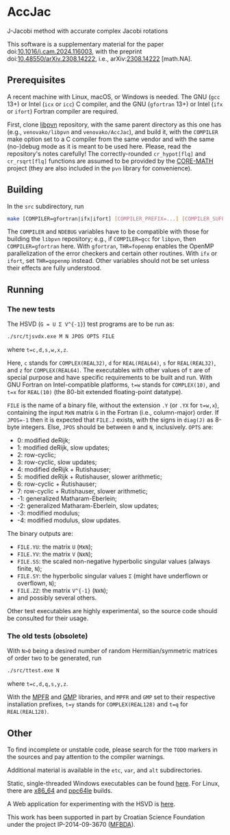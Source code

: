 # AccJac
J-Jacobi method with accurate complex Jacobi rotations

This software is a supplementary material for the paper
doi:[10.1016/j.cam.2024.116003](https://doi.org/10.1016/j.cam.2024.116003 "Accurate complex Jacobi rotations"),
with the preprint
doi:[10.48550/arXiv.2308.14222](https://doi.org/10.48550/arXiv.2308.14222 "Accurate complex Jacobi rotations"),
i.e., arXiv:[2308.14222](https://arxiv.org/abs/2308.14222 "Accurate complex Jacobi rotations") \[math.NA\].

## Prerequisites

A recent machine with Linux, macOS, or Windows is needed.
The GNU (`gcc` 13+) or Intel (`icx` or `icc`) C compiler, and the GNU (`gfortran` 13+) or Intel (`ifx` or `ifort`) Fortran compiler are required.

First, clone [libpvn](https://github.com/venovako/libpvn) repository, with the same parent directory as this one has (e.g., `venovako/libpvn` and `venovako/AccJac`), and build it, with the `COMPILER` make option set to a C compiler from the same vendor and with the same (no-)debug mode as it is meant to be used here.
Please, read the repository's notes carefully!
The correctly-rounded `cr_hypot[flq]` and `cr_rsqrt[flq]` functions are assumed to be provided by the [CORE-MATH](https://core-math.gitlabpages.inria.fr) project (they are also included in the `pvn` library for convenience).

## Building

In the `src` subdirectory, run
```bash
make [COMPILER=gfortran|ifx|ifort] [COMPILER_PREFIX=...] [COMPILER_SUFFIX=...] [MARCH=...] [ABI=lp64|ilp64] [NDEBUG=g|0|1|2|3|...] [CUTOFF=0.8] [THR=frecursive|fopenmp] [LAPACK=...] [LIB64=lib|lib64] [GMP=...] [MPFR=...] [PROFILE=...] [ANIMATE=ppe] [STATIC=...] [all|help|clean]
```

The `COMPILER` and `NDEBUG` variables have to be compatible with those for building the `libpvn` repository; e.g., if `COMPILER=gcc` for `libpvn`, then `COMPILER=gfortran` here.
With `gfortran`, `THR=fopenmp` enables the OpenMP parallelization of the error checkers and certain other routines.
With `ifx` or `ifort`, set `THR=qopenmp` instead.
Other variables should not be set unless their effects are fully understood.

## Running

### The new tests

The HSVD (`G = U Σ V^{-1}`) test programs are to be run as:
```bash
./src/tjsvdx.exe M N JPOS OPTS FILE
```
where `t=c,d,s,w,x,z`.

Here, `c` stands for `COMPLEX(REAL32)`, `d` for `REAL(REAL64)`, `s` for `REAL(REAL32)`, and `z` for `COMPLEX(REAL64)`.
The executables with other values of `t` are of special purpose and have specific requirements to be built and run.
With GNU Fortran on Intel-compatible platforms, `t=w` stands for `COMPLEX(10)`, and `t=x` for `REAL(10)` (the 80-bit extended floating-point datatype).

`FILE` is the name of a binary file, without the extension `.Y` (or `.YX` for `t=w,x`), containing the input `M`x`N` matrix `G` in the Fortran (i.e., column-major) order.
If `JPOS=-1` then it is expected that `FILE.J` exists, with the signs in `diag(J)` as 8-byte integers.
Else, `JPOS` should be between `0` and `N`, inclusively.
`OPTS` are:
* 0: modified deRijk;
* 1: modified deRijk, slow updates;
* 2: row-cyclic;
* 3: row-cyclic, slow updates;
* 4: modified deRijk + Rutishauser;
* 5: modified deRijk + Rutishauser, slower arithmetic;
* 6: row-cyclic + Rutishauser;
* 7: row-cyclic + Rutishauser, slower arithmetic;
* -1: generalized Matharam-Eberlein;
* -2: generalized Matharam-Eberlein, slow updates;
* -3: modified modulus;
* -4: modified modulus, slow updates.

The binary outputs are:
* `FILE.YU`: the matrix `U` (`M`x`N`);
* `FILE.YV`: the matrix `V` (`N`x`N`);
* `FILE.SS`: the scaled non-negative hyperbolic singular values (always finite, `N`);
* `FILE.SY`: the hyperbolic singular values `Σ` (might have underflown or overflown, `N`);
* `FILE.ZZ`: the matrix `V^{-1}` (`N`x`N`);
* and possibly several others.

Other test executables are highly experimental, so the source code should be consulted for their usage.

### The old tests (obsolete)

With `N>0` being a desired number of random Hermitian/symmetric matrices of order two to be generated, run
```bash
./src/ttest.exe N
```
where `t=c,d,q,s,y,z`.

With the [MPFR](https://www.mpfr.org) and [GMP](https://gmplib.org) libraries, and `MPFR` and `GMP` set to their respective installation prefixes, `t=y` stands for `COMPLEX(REAL128)` and `t=q` for `REAL(REAL128)`.

## Other

To find incomplete or unstable code, please search for the `TODO` markers in the sources and pay attention to the compiler warnings.

Additional material is available in the `etc`, `var`, and `alt` subdirectories.

Static, single-threaded Windows executables can be found [here](https://venovako.eu/win64/venovako.exe).
For Linux, there are [x86_64](https://venovako.eu/x86_64) and [ppc64le](https://venovako.eu/ppc64le) builds.

A Web application for experimenting with the HSVD is [here](https://venovako.eu/AccJac/jsvdt.html).

This work has been supported in part by Croatian Science Foundation under the project IP-2014-09-3670 ([MFBDA](https://web.math.pmf.unizg.hr/mfbda/)).
